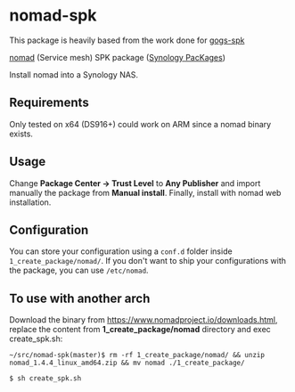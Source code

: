 # nomad-spk

This package is heavily based from the work done for [gogs-spk](https://github.com/alexandregz/gogs-spk)

[nomad](https://www.nomadproject.io/) (Service mesh) SPK package ([Synology PacKages](https://www.synology.com/en-us/dsm/app_packages))

Install nomad into a Synology NAS.

## Requirements

Only tested on x64 (DS916+) could work on ARM since a nomad binary exists.

## Usage

Change **Package Center -> Trust Level** to **Any Publisher** and import manually the package from **Manual install**.
Finally, install with nomad web installation.

## Configuration

You can store your configuration using a `conf.d` folder inside `1_create_package/nomad/`. If you don't want to ship your configurations with the package, you can use `/etc/nomad`.

## To use with another arch

Download the binary from https://www.nomadproject.io/downloads.html, replace the content from **1_create_package/nomad** directory and exec create_spk.sh:

```~/src/nomad-spk(master)$ rm -rf 1_create_package/nomad/ && unzip nomad_1.4.4_linux_amd64.zip && mv nomad ./1_create_package/```

```$ sh create_spk.sh```

